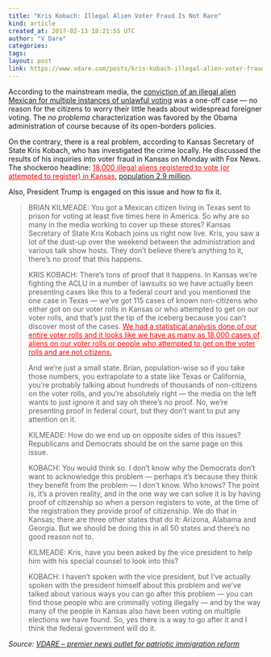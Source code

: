 ```yaml
---
title: "Kris Kobach: Illegal Alien Voter Fraud Is Not Rare"
kind: article
created_at: 2017-02-13 18:21:55 UTC
author: "V Dare"
categories: 
tags: 
layout: post
link: https://www.vdare.com/posts/kris-kobach-illegal-alien-voter-fraud-is-not-rare
---
```



<!--
   Kris Kobach: Illegal Alien Voter Fraud Is Not Rare             # => "I Made a Pretty Gem - Planet.rb"
   https://www.vdare.com/posts/kris-kobach-illegal-alien-voter-fraud-is-not-rare               # => "http://poteland.com/blog/i-made-a-pretty-gem-planet-dot-rb/"
   2017-02-13 18:21:55 UTC              # => "2012-04-14 05:17:00 UTC"
   &lt;div class=&quot;pf-content&quot;&gt;&lt;p&gt;According to the mainstream media, the &lt;a href=&quot;http://www.limitstogrowth.org/articles/2017/02/11/texas-mexican-woman-is-sentenced-to-8-years-for-voter-fraud/&quot;&gt;conviction of an illegal alien Mexican for multiple instances of unlawful voting&lt;/a&gt; was a one-off case — no reason for the citizens to worry their little heads about widespread foreigner voting. The &lt;i&gt;no problema&lt;/i&gt; characterization was favored by the Obama administration of course because of its open-borders policies.&lt;/p&gt;
&lt;p&gt;On the contrary, there is a real problem, according to Kansas Secretary of State Kris Kobach, who has investigated the crime locally. He discussed the results of his inquiries into voter fraud in Kansas on Monday with Fox News. The shockeroo headline: &lt;span style=&quot;color: #ff0000;&quot;&gt;&lt;u&gt;18,000 illegal aliens registered to vote (or attempted to register) in Kansas&lt;/u&gt;&lt;/span&gt;, &lt;a href=&quot;http://www.census.gov/quickfacts/table/PST045216/20&quot;&gt;population 2.9 million&lt;/a&gt;.&lt;/p&gt;
&lt;p&gt;Also, President Trump is engaged on this issue and how to fix it.&lt;/p&gt;
&lt;p&gt;&lt;/p&gt;
&lt;blockquote&gt;&lt;p&gt;BRIAN KILMEADE: You got a Mexican citizen living in Texas sent to prison for voting at least five times here in America. So why are so many in the media working to cover up these stores? Kansas Secretary of State Kris Kobach joins us right now live. Kris, you saw a lot of the dust-up over the weekend between the administration and various talk show hosts. They don’t believe there’s anything to it, there’s no proof that this happens.&lt;/p&gt;
&lt;p&gt;KRIS KOBACH: There’s tons of proof that it happens. In Kansas we’re fighting the ACLU in a number of lawsuits so we have actually been presenting cases like this to a federal court and you mentioned the one case in Texas — we’ve got 115 cases of known non-citizens who either got on our voter rolls in Kansas or who attempted to get on our voter rolls, and that’s just the tip of the iceberg because you can’t discover most of the cases. &lt;span style=&quot;color: #ff0000;&quot;&gt;&lt;u&gt;We had a statistical analysis done of our entire voter rolls and it looks like we have as many as 18,000 cases of aliens on our voter rolls or people who attempted to get on the voter rolls and are not citizens.&lt;/u&gt;&lt;/span&gt;&lt;/p&gt;&lt;div id=&quot;57966237cc52c74a5e1363c4&quot; class=&quot;vdb_player vdb_57966237cc52c74a5e1363c456bcd17ce4b018167fea5539&quot;&gt;    &lt;/div&gt;
&lt;p&gt;And we’re just a small state. Brian, population-wise so if you take those numbers, you extrapolate to a state like Texas or California, you’re probably talking about hundreds of thousands of non-citizens on the voter rolls, and you’re absolutely right — the media on the left wants to just ignore it and say oh there’s no proof. No, we’re presenting proof in federal court, but they don’t want to put any attention on it.&lt;span id=&quot;more-14741&quot;&gt;&lt;/span&gt;&lt;/p&gt;
&lt;p&gt;KILMEADE: How do we end up on opposite sides of this issues? Republicans and Democrats should be on the same page on this issue.&lt;/p&gt;
&lt;p&gt;KOBACH: You would think so. I don’t know why the Democrats don’t want to acknowledge this problem — perhaps it’s because they think they benefit from the problem — I don’t know. Who knows? The point is, it’s a proven reality, and in the one way we can solve it is by having proof of citizenship so when a person registers to vote, at the time of the registration they provide proof of citizenship. We do that in Kansas; there are three other states that do it: Arizona, Alabama and Georgia. But we should be doing this in all 50 states and there’s no good reason not to.&lt;/p&gt;
&lt;p&gt;KILMEADE: Kris, have you been asked by the vice president to help him with his special counsel to look into this?&lt;/p&gt;
&lt;p&gt;KOBACH: I haven’t spoken with the vice president, but I’ve actually spoken with the president himself about this problem and we’ve talked about various ways you can go after this problem — you can find those people who are criminally voting illegally — and by the way many of the people in Kansas also have been voting on multiple elections we have found. So, yes there is a way to go after it and I think the federal government will do it.&lt;/p&gt;&lt;/blockquote&gt;
&lt;/div&gt;           # => "I’ve been hurting to write this ever since we had the idea of creating a Planet for Cubox..." (Continued)
   VDARE – premier news outlet for patriotic immigration reform              # => "This is where I tell you stuff"
   vdare-premier-news-outlet-for-patriotic-immigratio              # => "this-is-where-i-tell-you-stuff"
   https://www.vdare.com               # => "http://poteland.com/articles"
           # => "programming planet"
                 # => "go ruby jekyll"
                 # => "http://poteland.com/images/site-logo.png"
   V Dare                 # => "Pablo Astigarraga"
   @vdar                # => "poteland"
   http://twitter.com/@vdar            # => "http://twitter.com/poteland" -->
<div class="pf-content"><p>According to the mainstream media, the <a href="http://www.limitstogrowth.org/articles/2017/02/11/texas-mexican-woman-is-sentenced-to-8-years-for-voter-fraud/">conviction of an illegal alien Mexican for multiple instances of unlawful voting</a> was a one-off case — no reason for the citizens to worry their little heads about widespread foreigner voting. The <i>no problema</i> characterization was favored by the Obama administration of course because of its open-borders policies.</p>
<p>On the contrary, there is a real problem, according to Kansas Secretary of State Kris Kobach, who has investigated the crime locally. He discussed the results of his inquiries into voter fraud in Kansas on Monday with Fox News. The shockeroo headline: <span style="color: #ff0000;"><u>18,000 illegal aliens registered to vote (or attempted to register) in Kansas</u></span>, <a href="http://www.census.gov/quickfacts/table/PST045216/20">population 2.9 million</a>.</p>
<p>Also, President Trump is engaged on this issue and how to fix it.</p>
<p></p>
<blockquote><p>BRIAN KILMEADE: You got a Mexican citizen living in Texas sent to prison for voting at least five times here in America. So why are so many in the media working to cover up these stores? Kansas Secretary of State Kris Kobach joins us right now live. Kris, you saw a lot of the dust-up over the weekend between the administration and various talk show hosts. They don’t believe there’s anything to it, there’s no proof that this happens.</p>
<p>KRIS KOBACH: There’s tons of proof that it happens. In Kansas we’re fighting the ACLU in a number of lawsuits so we have actually been presenting cases like this to a federal court and you mentioned the one case in Texas — we’ve got 115 cases of known non-citizens who either got on our voter rolls in Kansas or who attempted to get on our voter rolls, and that’s just the tip of the iceberg because you can’t discover most of the cases. <span style="color: #ff0000;"><u>We had a statistical analysis done of our entire voter rolls and it looks like we have as many as 18,000 cases of aliens on our voter rolls or people who attempted to get on the voter rolls and are not citizens.</u></span></p><div id="57966237cc52c74a5e1363c4" class="vdb_player vdb_57966237cc52c74a5e1363c456bcd17ce4b018167fea5539">    </div>
<p>And we’re just a small state. Brian, population-wise so if you take those numbers, you extrapolate to a state like Texas or California, you’re probably talking about hundreds of thousands of non-citizens on the voter rolls, and you’re absolutely right — the media on the left wants to just ignore it and say oh there’s no proof. No, we’re presenting proof in federal court, but they don’t want to put any attention on it.<span id="more-14741"></span></p>
<p>KILMEADE: How do we end up on opposite sides of this issues? Republicans and Democrats should be on the same page on this issue.</p>
<p>KOBACH: You would think so. I don’t know why the Democrats don’t want to acknowledge this problem — perhaps it’s because they think they benefit from the problem — I don’t know. Who knows? The point is, it’s a proven reality, and in the one way we can solve it is by having proof of citizenship so when a person registers to vote, at the time of the registration they provide proof of citizenship. We do that in Kansas; there are three other states that do it: Arizona, Alabama and Georgia. But we should be doing this in all 50 states and there’s no good reason not to.</p>
<p>KILMEADE: Kris, have you been asked by the vice president to help him with his special counsel to look into this?</p>
<p>KOBACH: I haven’t spoken with the vice president, but I’ve actually spoken with the president himself about this problem and we’ve talked about various ways you can go after this problem — you can find those people who are criminally voting illegally — and by the way many of the people in Kansas also have been voting on multiple elections we have found. So, yes there is a way to go after it and I think the federal government will do it.</p></blockquote>
</div><div class="">
    <i>Source: <a href="https://www.vdare.com">VDARE – premier news outlet for patriotic immigration reform</a></i>
</div>
